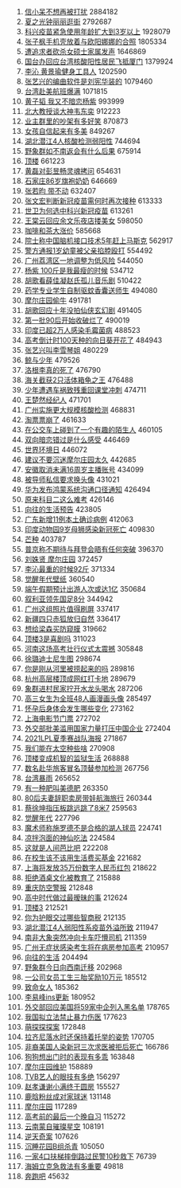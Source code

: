 1. [信小呆不想再被打扰](https://s.weibo.com/weibo?q=%23%E4%BF%A1%E5%B0%8F%E5%91%86%E4%B8%8D%E6%83%B3%E5%86%8D%E8%A2%AB%E6%89%93%E6%89%B0%23&Refer=top) 2884182
1. [夏之光钟丽丽逛街](https://s.weibo.com/weibo?q=%23%E5%A4%8F%E4%B9%8B%E5%85%89%E9%92%9F%E4%B8%BD%E4%B8%BD%E9%80%9B%E8%A1%97%23&Refer=top) 2792687
1. [科兴疫苗紧急使用年龄扩大到3岁以上](https://s.weibo.com/weibo?q=%23%E7%A7%91%E5%85%B4%E7%96%AB%E8%8B%97%E7%B4%A7%E6%80%A5%E4%BD%BF%E7%94%A8%E5%B9%B4%E9%BE%84%E6%89%A9%E5%A4%A7%E5%88%B03%E5%B2%81%E4%BB%A5%E4%B8%8A%23&Refer=top) 1928079
1. [张子枫手机壳放着与欧阳娜娜的合照](https://s.weibo.com/weibo?q=%23%E5%BC%A0%E5%AD%90%E6%9E%AB%E6%89%8B%E6%9C%BA%E5%A3%B3%E6%94%BE%E7%9D%80%E4%B8%8E%E6%AC%A7%E9%98%B3%E5%A8%9C%E5%A8%9C%E7%9A%84%E5%90%88%E7%85%A7%23&Refer=top) 1805334
1. [遭追求者砍杀女硕士家属发声](https://s.weibo.com/weibo?q=%23%E9%81%AD%E8%BF%BD%E6%B1%82%E8%80%85%E7%A0%8D%E6%9D%80%E5%A5%B3%E7%A1%95%E5%A3%AB%E5%AE%B6%E5%B1%9E%E5%8F%91%E5%A3%B0%23&Refer=top) 1646869
1. [国台办回应台湾核酸阳性居民飞抵厦门](https://s.weibo.com/weibo?q=%23%E5%9B%BD%E5%8F%B0%E5%8A%9E%E5%9B%9E%E5%BA%94%E5%8F%B0%E6%B9%BE%E6%A0%B8%E9%85%B8%E9%98%B3%E6%80%A7%E5%B1%85%E6%B0%91%E9%A3%9E%E6%8A%B5%E5%8E%A6%E9%97%A8%23&Refer=top) 1379924
1. [李沁 黄景瑜健身工具人](https://s.weibo.com/weibo?q=%E6%9D%8E%E6%B2%81%20%E9%BB%84%E6%99%AF%E7%91%9C%E5%81%A5%E8%BA%AB%E5%B7%A5%E5%85%B7%E4%BA%BA&Refer=top) 1202590
1. [张艺兴的编曲软件是刘宪华装的](https://s.weibo.com/weibo?q=%23%E5%BC%A0%E8%89%BA%E5%85%B4%E7%9A%84%E7%BC%96%E6%9B%B2%E8%BD%AF%E4%BB%B6%E6%98%AF%E5%88%98%E5%AE%AA%E5%8D%8E%E8%A3%85%E7%9A%84%23&Refer=top) 1079460
1. [台湾赴美航班爆满](https://s.weibo.com/weibo?q=%23%E5%8F%B0%E6%B9%BE%E8%B5%B4%E7%BE%8E%E8%88%AA%E7%8F%AD%E7%88%86%E6%BB%A1%23&Refer=top) 1071815
1. [黄子韬 我又不暗恋杨紫](https://s.weibo.com/weibo?q=%23%E9%BB%84%E5%AD%90%E9%9F%AC%20%E6%88%91%E5%8F%88%E4%B8%8D%E6%9A%97%E6%81%8B%E6%9D%A8%E7%B4%AB%23&Refer=top) 993999
1. [北大教授谈大神韦东奕](https://s.weibo.com/weibo?q=%23%E5%8C%97%E5%A4%A7%E6%95%99%E6%8E%88%E8%B0%88%E5%A4%A7%E7%A5%9E%E9%9F%A6%E4%B8%9C%E5%A5%95%23&Refer=top) 912223
1. [业主群里的吵架有多好笑](https://s.weibo.com/weibo?q=%23%E4%B8%9A%E4%B8%BB%E7%BE%A4%E9%87%8C%E7%9A%84%E5%90%B5%E6%9E%B6%E6%9C%89%E5%A4%9A%E5%A5%BD%E7%AC%91%23&Refer=top) 870873
1. [女孩自信起来有多美](https://s.weibo.com/weibo?q=%23%E5%A5%B3%E5%AD%A9%E8%87%AA%E4%BF%A1%E8%B5%B7%E6%9D%A5%E6%9C%89%E5%A4%9A%E7%BE%8E%23&Refer=top) 849267
1. [湖北潜江4人核酸检测弱阳性](https://s.weibo.com/weibo?q=%23%E6%B9%96%E5%8C%97%E6%BD%9C%E6%B1%9F4%E4%BA%BA%E6%A0%B8%E9%85%B8%E6%A3%80%E6%B5%8B%E5%BC%B1%E9%98%B3%E6%80%A7%23&Refer=top) 744694
1. [野象群如不南返会有什么后果](https://s.weibo.com/weibo?q=%23%E9%87%8E%E8%B1%A1%E7%BE%A4%E5%A6%82%E4%B8%8D%E5%8D%97%E8%BF%94%E4%BC%9A%E6%9C%89%E4%BB%80%E4%B9%88%E5%90%8E%E6%9E%9C%23&Refer=top) 675914
1. [顶楼](https://s.weibo.com/weibo?q=%E9%A1%B6%E6%A5%BC&Refer=top) 661223
1. [黄磊对彭昱畅灵魂拷问](https://s.weibo.com/weibo?q=%23%E9%BB%84%E7%A3%8A%E5%AF%B9%E5%BD%AD%E6%98%B1%E7%95%85%E7%81%B5%E9%AD%82%E6%8B%B7%E9%97%AE%23&Refer=top) 654631
1. [石家庄86岁旗袍奶奶](https://s.weibo.com/weibo?q=%23%E7%9F%B3%E5%AE%B6%E5%BA%8486%E5%B2%81%E6%97%97%E8%A2%8D%E5%A5%B6%E5%A5%B6%23&Refer=top) 646669
1. [张若昀 带不动](https://s.weibo.com/weibo?q=%E5%BC%A0%E8%8B%A5%E6%98%80%20%E5%B8%A6%E4%B8%8D%E5%8A%A8&Refer=top) 632407
1. [张文宏判断新冠疫苗需何时再次接种](https://s.weibo.com/weibo?q=%23%E5%BC%A0%E6%96%87%E5%AE%8F%E5%88%A4%E6%96%AD%E6%96%B0%E5%86%A0%E7%96%AB%E8%8B%97%E9%9C%80%E4%BD%95%E6%97%B6%E5%86%8D%E6%AC%A1%E6%8E%A5%E7%A7%8D%23&Refer=top) 613333
1. [世卫为何选中科兴新冠疫苗](https://s.weibo.com/weibo?q=%23%E4%B8%96%E5%8D%AB%E4%B8%BA%E4%BD%95%E9%80%89%E4%B8%AD%E7%A7%91%E5%85%B4%E6%96%B0%E5%86%A0%E7%96%AB%E8%8B%97%23&Refer=top) 613261
1. [王棠云回应余文乐夜店搂美女](https://s.weibo.com/weibo?q=%23%E7%8E%8B%E6%A3%A0%E4%BA%91%E5%9B%9E%E5%BA%94%E4%BD%99%E6%96%87%E4%B9%90%E5%A4%9C%E5%BA%97%E6%90%82%E7%BE%8E%E5%A5%B3%23&Refer=top) 598050
1. [咖啡和茶大涨价](https://s.weibo.com/weibo?q=%23%E5%92%96%E5%95%A1%E5%92%8C%E8%8C%B6%E5%A4%A7%E6%B6%A8%E4%BB%B7%23&Refer=top) 585668
1. [院士称中国脑机接口技术5年赶上马斯克](https://s.weibo.com/weibo?q=%23%E9%99%A2%E5%A3%AB%E7%A7%B0%E4%B8%AD%E5%9B%BD%E8%84%91%E6%9C%BA%E6%8E%A5%E5%8F%A3%E6%8A%80%E6%9C%AF5%E5%B9%B4%E8%B5%B6%E4%B8%8A%E9%A9%AC%E6%96%AF%E5%85%8B%23&Refer=top) 562917
1. [警方通报1岁幼童被父亲掐脖殴打](https://s.weibo.com/weibo?q=%23%E8%AD%A6%E6%96%B9%E9%80%9A%E6%8A%A51%E5%B2%81%E5%B9%BC%E7%AB%A5%E8%A2%AB%E7%88%B6%E4%BA%B2%E6%8E%90%E8%84%96%E6%AE%B4%E6%89%93%23&Refer=top) 554492
1. [广州荔湾区一地调整为低风险](https://s.weibo.com/weibo?q=%E5%B9%BF%E5%B7%9E%E8%8D%94%E6%B9%BE%E5%8C%BA%E4%B8%80%E5%9C%B0%E8%B0%83%E6%95%B4%E4%B8%BA%E4%BD%8E%E9%A3%8E%E9%99%A9&Refer=top) 544050
1. [杨紫 100斤是我最瘦的时候](https://s.weibo.com/weibo?q=%23%E6%9D%A8%E7%B4%AB%20100%E6%96%A4%E6%98%AF%E6%88%91%E6%9C%80%E7%98%A6%E7%9A%84%E6%97%B6%E5%80%99%23&Refer=top) 534712
1. [胡歌看薛佳凝赵氏孤儿音乐剧](https://s.weibo.com/weibo?q=%23%E8%83%A1%E6%AD%8C%E7%9C%8B%E8%96%9B%E4%BD%B3%E5%87%9D%E8%B5%B5%E6%B0%8F%E5%AD%A4%E5%84%BF%E9%9F%B3%E4%B9%90%E5%89%A7%23&Refer=top) 510422
1. [药学专业学生自制驱蚊香囊送师生](https://s.weibo.com/weibo?q=%23%E8%8D%AF%E5%AD%A6%E4%B8%93%E4%B8%9A%E5%AD%A6%E7%94%9F%E8%87%AA%E5%88%B6%E9%A9%B1%E8%9A%8A%E9%A6%99%E5%9B%8A%E9%80%81%E5%B8%88%E7%94%9F%23&Refer=top) 494080
1. [摩尔庄园偷牛](https://s.weibo.com/weibo?q=%E6%91%A9%E5%B0%94%E5%BA%84%E5%9B%AD%E5%81%B7%E7%89%9B&Refer=top) 491781
1. [胡歌回应十年没拍仙侠玄幻剧](https://s.weibo.com/weibo?q=%23%E8%83%A1%E6%AD%8C%E5%9B%9E%E5%BA%94%E5%8D%81%E5%B9%B4%E6%B2%A1%E6%8B%8D%E4%BB%99%E4%BE%A0%E7%8E%84%E5%B9%BB%E5%89%A7%23&Refer=top) 491405
1. [第一批90后开始收破烂了](https://s.weibo.com/weibo?q=%23%E7%AC%AC%E4%B8%80%E6%89%B990%E5%90%8E%E5%BC%80%E5%A7%8B%E6%94%B6%E7%A0%B4%E7%83%82%E4%BA%86%23&Refer=top) 490019
1. [印度已超2万人感染毛霉菌病](https://s.weibo.com/weibo?q=%23%E5%8D%B0%E5%BA%A6%E5%B7%B2%E8%B6%852%E4%B8%87%E4%BA%BA%E6%84%9F%E6%9F%93%E6%AF%9B%E9%9C%89%E8%8F%8C%E7%97%85%23&Refer=top) 488523
1. [高考倒计时100天种的向日葵开花了](https://s.weibo.com/weibo?q=%23%E9%AB%98%E8%80%83%E5%80%92%E8%AE%A1%E6%97%B6100%E5%A4%A9%E7%A7%8D%E7%9A%84%E5%90%91%E6%97%A5%E8%91%B5%E5%BC%80%E8%8A%B1%E4%BA%86%23&Refer=top) 484943
1. [张艺兴叫李雪琴姐](https://s.weibo.com/weibo?q=%23%E5%BC%A0%E8%89%BA%E5%85%B4%E5%8F%AB%E6%9D%8E%E9%9B%AA%E7%90%B4%E5%A7%90%23&Refer=top) 480229
1. [鲸与少年](https://s.weibo.com/weibo?q=%E9%B2%B8%E4%B8%8E%E5%B0%91%E5%B9%B4&Refer=top) 479526
1. [洛根李真的死了](https://s.weibo.com/weibo?q=%23%E6%B4%9B%E6%A0%B9%E6%9D%8E%E7%9C%9F%E7%9A%84%E6%AD%BB%E4%BA%86%23&Refer=top) 476790
1. [海关截获2只活体箱龟之王](https://s.weibo.com/weibo?q=%23%E6%B5%B7%E5%85%B3%E6%88%AA%E8%8E%B72%E5%8F%AA%E6%B4%BB%E4%BD%93%E7%AE%B1%E9%BE%9F%E4%B9%8B%E7%8E%8B%23&Refer=top) 476488
1. [少年遭遇车祸致残重回课堂冲刺](https://s.weibo.com/weibo?q=%23%E5%B0%91%E5%B9%B4%E9%81%AD%E9%81%87%E8%BD%A6%E7%A5%B8%E8%87%B4%E6%AE%8B%E9%87%8D%E5%9B%9E%E8%AF%BE%E5%A0%82%E5%86%B2%E5%88%BA%23&Refer=top) 474711
1. [王楚然经纪人](https://s.weibo.com/weibo?q=%23%E7%8E%8B%E6%A5%9A%E7%84%B6%E7%BB%8F%E7%BA%AA%E4%BA%BA%23&Refer=top) 471701
1. [广州实施更大规模核酸检测](https://s.weibo.com/weibo?q=%23%E5%B9%BF%E5%B7%9E%E5%AE%9E%E6%96%BD%E6%9B%B4%E5%A4%A7%E8%A7%84%E6%A8%A1%E6%A0%B8%E9%85%B8%E6%A3%80%E6%B5%8B%23&Refer=top) 468831
1. [淘票票崩了](https://s.weibo.com/weibo?q=%23%E6%B7%98%E7%A5%A8%E7%A5%A8%E5%B4%A9%E4%BA%86%23&Refer=top) 461633
1. [在公交车上碰到了一个有趣的陌生人](https://s.weibo.com/weibo?q=%E5%9C%A8%E5%85%AC%E4%BA%A4%E8%BD%A6%E4%B8%8A%E7%A2%B0%E5%88%B0%E4%BA%86%E4%B8%80%E4%B8%AA%E6%9C%89%E8%B6%A3%E7%9A%84%E9%99%8C%E7%94%9F%E4%BA%BA&Refer=top) 460105
1. [双向暗恋错过是什么感受](https://s.weibo.com/weibo?q=%23%E5%8F%8C%E5%90%91%E6%9A%97%E6%81%8B%E9%94%99%E8%BF%87%E6%98%AF%E4%BB%80%E4%B9%88%E6%84%9F%E5%8F%97%23&Refer=top) 446469
1. [世界环境日](https://s.weibo.com/weibo?q=%23%E4%B8%96%E7%95%8C%E7%8E%AF%E5%A2%83%E6%97%A5%23&Refer=top) 446072
1. [建议不要沉迷摩尔庄园太久](https://s.weibo.com/weibo?q=%23%E5%BB%BA%E8%AE%AE%E4%B8%8D%E8%A6%81%E6%B2%89%E8%BF%B7%E6%91%A9%E5%B0%94%E5%BA%84%E5%9B%AD%E5%A4%AA%E4%B9%85%23&Refer=top) 442685
1. [安徽取消未满16周岁主播账号](https://s.weibo.com/weibo?q=%E5%AE%89%E5%BE%BD%E5%8F%96%E6%B6%88%E6%9C%AA%E6%BB%A116%E5%91%A8%E5%B2%81%E4%B8%BB%E6%92%AD%E8%B4%A6%E5%8F%B7&Refer=top) 434099
1. [被导师私信要求换头像](https://s.weibo.com/weibo?q=%23%E8%A2%AB%E5%AF%BC%E5%B8%88%E7%A7%81%E4%BF%A1%E8%A6%81%E6%B1%82%E6%8D%A2%E5%A4%B4%E5%83%8F%23&Refer=top) 431021
1. [华为发布鸿蒙系统沟通口径通知](https://s.weibo.com/weibo?q=%23%E5%8D%8E%E4%B8%BA%E5%8F%91%E5%B8%83%E9%B8%BF%E8%92%99%E7%B3%BB%E7%BB%9F%E6%B2%9F%E9%80%9A%E5%8F%A3%E5%BE%84%E9%80%9A%E7%9F%A5%23&Refer=top) 426494
1. [原来科目二这么难考](https://s.weibo.com/weibo?q=%23%E5%8E%9F%E6%9D%A5%E7%A7%91%E7%9B%AE%E4%BA%8C%E8%BF%99%E4%B9%88%E9%9A%BE%E8%80%83%23&Refer=top) 426146
1. [向往的生活预告](https://s.weibo.com/weibo?q=%23%E5%90%91%E5%BE%80%E7%9A%84%E7%94%9F%E6%B4%BB%E9%A2%84%E5%91%8A%23&Refer=top) 423805
1. [广东新增11例本土确诊病例](https://s.weibo.com/weibo?q=%23%E5%B9%BF%E4%B8%9C%E6%96%B0%E5%A2%9E11%E4%BE%8B%E6%9C%AC%E5%9C%9F%E7%A1%AE%E8%AF%8A%E7%97%85%E4%BE%8B%23&Refer=top) 412063
1. [印度动物园9岁母狮感染新冠死亡](https://s.weibo.com/weibo?q=%23%E5%8D%B0%E5%BA%A6%E5%8A%A8%E7%89%A9%E5%9B%AD9%E5%B2%81%E6%AF%8D%E7%8B%AE%E6%84%9F%E6%9F%93%E6%96%B0%E5%86%A0%E6%AD%BB%E4%BA%A1%23&Refer=top) 409830
1. [芒种](https://s.weibo.com/weibo?q=%23%E8%8A%92%E7%A7%8D%23&Refer=top) 403787
1. [普京称不期待与拜登会晤有任何突破](https://s.weibo.com/weibo?q=%23%E6%99%AE%E4%BA%AC%E7%A7%B0%E4%B8%8D%E6%9C%9F%E5%BE%85%E4%B8%8E%E6%8B%9C%E7%99%BB%E4%BC%9A%E6%99%A4%E6%9C%89%E4%BB%BB%E4%BD%95%E7%AA%81%E7%A0%B4%23&Refer=top) 396370
1. [刘姝贤 摩尔庄园](https://s.weibo.com/weibo?q=%E5%88%98%E5%A7%9D%E8%B4%A4%20%E6%91%A9%E5%B0%94%E5%BA%84%E5%9B%AD&Refer=top) 372457
1. [李沁最重的时候92斤](https://s.weibo.com/weibo?q=%23%E6%9D%8E%E6%B2%81%E6%9C%80%E9%87%8D%E7%9A%84%E6%97%B6%E5%80%9992%E6%96%A4%23&Refer=top) 371334
1. [觉醒年代壁纸](https://s.weibo.com/weibo?q=%E8%A7%89%E9%86%92%E5%B9%B4%E4%BB%A3%E5%A3%81%E7%BA%B8&Refer=top) 360540
1. [端午假期预计出游人次或达1亿](https://s.weibo.com/weibo?q=%23%E7%AB%AF%E5%8D%88%E5%81%87%E6%9C%9F%E9%A2%84%E8%AE%A1%E5%87%BA%E6%B8%B8%E4%BA%BA%E6%AC%A1%E6%88%96%E8%BE%BE1%E4%BA%BF%23&Refer=top) 350684
1. [叙利亚领先国足8分](https://s.weibo.com/weibo?q=%23%E5%8F%99%E5%88%A9%E4%BA%9A%E9%A2%86%E5%85%88%E5%9B%BD%E8%B6%B38%E5%88%86%23&Refer=top) 344942
1. [广州这组照片值得刷屏](https://s.weibo.com/weibo?q=%23%E5%B9%BF%E5%B7%9E%E8%BF%99%E7%BB%84%E7%85%A7%E7%89%87%E5%80%BC%E5%BE%97%E5%88%B7%E5%B1%8F%23&Refer=top) 337417
1. [新疆四只赤狐放归自然](https://s.weibo.com/weibo?q=%23%E6%96%B0%E7%96%86%E5%9B%9B%E5%8F%AA%E8%B5%A4%E7%8B%90%E6%94%BE%E5%BD%92%E8%87%AA%E7%84%B6%23&Refer=top) 336417
1. [想给梁森买防窥膜](https://s.weibo.com/weibo?q=%23%E6%83%B3%E7%BB%99%E6%A2%81%E6%A3%AE%E4%B9%B0%E9%98%B2%E7%AA%A5%E8%86%9C%23&Refer=top) 319662
1. [顶楼3是喜剧吗](https://s.weibo.com/weibo?q=%E9%A1%B6%E6%A5%BC3%E6%98%AF%E5%96%9C%E5%89%A7%E5%90%97&Refer=top) 311023
1. [河南这场高考壮行仪式太震撼](https://s.weibo.com/weibo?q=%23%E6%B2%B3%E5%8D%97%E8%BF%99%E5%9C%BA%E9%AB%98%E8%80%83%E5%A3%AE%E8%A1%8C%E4%BB%AA%E5%BC%8F%E5%A4%AA%E9%9C%87%E6%92%BC%23&Refer=top) 305848
1. [徐璐迪士尼生图](https://s.weibo.com/weibo?q=%23%E5%BE%90%E7%92%90%E8%BF%AA%E5%A3%AB%E5%B0%BC%E7%94%9F%E5%9B%BE%23&Refer=top) 298674
1. [你是刚从河里被捞起来的吗](https://s.weibo.com/weibo?q=%23%E4%BD%A0%E6%98%AF%E5%88%9A%E4%BB%8E%E6%B2%B3%E9%87%8C%E8%A2%AB%E6%8D%9E%E8%B5%B7%E6%9D%A5%E7%9A%84%E5%90%97%23&Refer=top) 289816
1. [杭州高层楼顶成网红打卡地](https://s.weibo.com/weibo?q=%23%E6%9D%AD%E5%B7%9E%E9%AB%98%E5%B1%82%E6%A5%BC%E9%A1%B6%E6%88%90%E7%BD%91%E7%BA%A2%E6%89%93%E5%8D%A1%E5%9C%B0%23&Refer=top) 289679
1. [象群进村民家拧开水龙头喝水](https://s.weibo.com/weibo?q=%23%E8%B1%A1%E7%BE%A4%E8%BF%9B%E6%9D%91%E6%B0%91%E5%AE%B6%E6%8B%A7%E5%BC%80%E6%B0%B4%E9%BE%99%E5%A4%B4%E5%96%9D%E6%B0%B4%23&Refer=top) 287206
1. [高三女生为全班48人画漫画头像](https://s.weibo.com/weibo?q=%23%E9%AB%98%E4%B8%89%E5%A5%B3%E7%94%9F%E4%B8%BA%E5%85%A8%E7%8F%AD48%E4%BA%BA%E7%94%BB%E6%BC%AB%E7%94%BB%E5%A4%B4%E5%83%8F%23&Refer=top) 285497
1. [怀孕后身体会发生哪些变化](https://s.weibo.com/weibo?q=%23%E6%80%80%E5%AD%95%E5%90%8E%E8%BA%AB%E4%BD%93%E4%BC%9A%E5%8F%91%E7%94%9F%E5%93%AA%E4%BA%9B%E5%8F%98%E5%8C%96%23&Refer=top) 273162
1. [上海电影节门票](https://s.weibo.com/weibo?q=%E4%B8%8A%E6%B5%B7%E7%94%B5%E5%BD%B1%E8%8A%82%E9%97%A8%E7%A5%A8&Refer=top) 272702
1. [外交部批美滥用国家力量打压中国企业](https://s.weibo.com/weibo?q=%23%E5%A4%96%E4%BA%A4%E9%83%A8%E6%89%B9%E7%BE%8E%E6%BB%A5%E7%94%A8%E5%9B%BD%E5%AE%B6%E5%8A%9B%E9%87%8F%E6%89%93%E5%8E%8B%E4%B8%AD%E5%9B%BD%E4%BC%81%E4%B8%9A%23&Refer=top) 272404
1. [2021LPL夏季赛战队海报](https://s.weibo.com/weibo?q=2021LPL%E5%A4%8F%E5%AD%A3%E8%B5%9B%E6%88%98%E9%98%9F%E6%B5%B7%E6%8A%A5&Refer=top) 271867
1. [我们能在太空种些啥](https://s.weibo.com/weibo?q=%23%E6%88%91%E4%BB%AC%E8%83%BD%E5%9C%A8%E5%A4%AA%E7%A9%BA%E7%A7%8D%E4%BA%9B%E5%95%A5%23&Refer=top) 270908
1. [顶楼变成机智的监狱生活](https://s.weibo.com/weibo?q=%23%E9%A1%B6%E6%A5%BC%E5%8F%98%E6%88%90%E6%9C%BA%E6%99%BA%E7%9A%84%E7%9B%91%E7%8B%B1%E7%94%9F%E6%B4%BB%23&Refer=top) 268888
1. [数名赴华旅客冒名顶替参加检测](https://s.weibo.com/weibo?q=%23%E6%95%B0%E5%90%8D%E8%B5%B4%E5%8D%8E%E6%97%85%E5%AE%A2%E5%86%92%E5%90%8D%E9%A1%B6%E6%9B%BF%E5%8F%82%E5%8A%A0%E6%A3%80%E6%B5%8B%23&Refer=top) 267756
1. [台湾暴雨](https://s.weibo.com/weibo?q=%E5%8F%B0%E6%B9%BE%E6%9A%B4%E9%9B%A8&Refer=top) 265652
1. [有一种肥叫美德肥](https://s.weibo.com/weibo?q=%23%E6%9C%89%E4%B8%80%E7%A7%8D%E8%82%A5%E5%8F%AB%E7%BE%8E%E5%BE%B7%E8%82%A5%23&Refer=top) 263350
1. [80后夫妻辞职卖房带娃航海旅行](https://s.weibo.com/weibo?q=%2380%E5%90%8E%E5%A4%AB%E5%A6%BB%E8%BE%9E%E8%81%8C%E5%8D%96%E6%88%BF%E5%B8%A6%E5%A8%83%E8%88%AA%E6%B5%B7%E6%97%85%E8%A1%8C%23&Refer=top) 260344
1. [蔡徐坤指压板跳远跳了8米7](https://s.weibo.com/weibo?q=%23%E8%94%A1%E5%BE%90%E5%9D%A4%E6%8C%87%E5%8E%8B%E6%9D%BF%E8%B7%B3%E8%BF%9C%E8%B7%B3%E4%BA%868%E7%B1%B37%23&Refer=top) 259563
1. [觉醒年代](https://s.weibo.com/weibo?q=%E8%A7%89%E9%86%92%E5%B9%B4%E4%BB%A3&Refer=top) 227796
1. [魔术师称施罗德不是合格的湖人球员](https://s.weibo.com/weibo?q=%23%E9%AD%94%E6%9C%AF%E5%B8%88%E7%A7%B0%E6%96%BD%E7%BD%97%E5%BE%B7%E4%B8%8D%E6%98%AF%E5%90%88%E6%A0%BC%E7%9A%84%E6%B9%96%E4%BA%BA%E7%90%83%E5%91%98%23&Refer=top) 224741
1. [凉拌泡面的神仙吃法](https://s.weibo.com/weibo?q=%23%E5%87%89%E6%8B%8C%E6%B3%A1%E9%9D%A2%E7%9A%84%E7%A5%9E%E4%BB%99%E5%90%83%E6%B3%95%23&Refer=top) 224584
1. [这就是人间芭比吧](https://s.weibo.com/weibo?q=%23%E8%BF%99%E5%B0%B1%E6%98%AF%E4%BA%BA%E9%97%B4%E8%8A%AD%E6%AF%94%E5%90%A7%23&Refer=top) 222208
1. [在校生该不该用生活费买基金](https://s.weibo.com/weibo?q=%23%E5%9C%A8%E6%A0%A1%E7%94%9F%E8%AF%A5%E4%B8%8D%E8%AF%A5%E7%94%A8%E7%94%9F%E6%B4%BB%E8%B4%B9%E4%B9%B0%E5%9F%BA%E9%87%91%23&Refer=top) 221682
1. [上海将发放35万份数字人民币红包](https://s.weibo.com/weibo?q=%23%E4%B8%8A%E6%B5%B7%E5%B0%86%E5%8F%91%E6%94%BE35%E4%B8%87%E4%BB%BD%E6%95%B0%E5%AD%97%E4%BA%BA%E6%B0%91%E5%B8%81%E7%BA%A2%E5%8C%85%23&Refer=top) 218622
1. [拒绝酒桌文化被教育了](https://s.weibo.com/weibo?q=%23%E6%8B%92%E7%BB%9D%E9%85%92%E6%A1%8C%E6%96%87%E5%8C%96%E8%A2%AB%E6%95%99%E8%82%B2%E4%BA%86%23&Refer=top) 215888
1. [重庆防空警报](https://s.weibo.com/weibo?q=%E9%87%8D%E5%BA%86%E9%98%B2%E7%A9%BA%E8%AD%A6%E6%8A%A5&Refer=top) 212848
1. [高中时代做过最暧昧的事](https://s.weibo.com/weibo?q=%23%E9%AB%98%E4%B8%AD%E6%97%B6%E4%BB%A3%E5%81%9A%E8%BF%87%E6%9C%80%E6%9A%A7%E6%98%A7%E7%9A%84%E4%BA%8B%23&Refer=top) 212624
1. [顶楼3](https://s.weibo.com/weibo?q=%E9%A1%B6%E6%A5%BC3&Refer=top) 212521
1. [你为护眼交过哪些智商税](https://s.weibo.com/weibo?q=%23%E4%BD%A0%E4%B8%BA%E6%8A%A4%E7%9C%BC%E4%BA%A4%E8%BF%87%E5%93%AA%E4%BA%9B%E6%99%BA%E5%95%86%E7%A8%8E%23&Refer=top) 212135
1. [湖北潜江4人弱阳性系疫苗外溢所致](https://s.weibo.com/weibo?q=%E6%B9%96%E5%8C%97%E6%BD%9C%E6%B1%9F4%E4%BA%BA%E5%BC%B1%E9%98%B3%E6%80%A7%E7%B3%BB%E7%96%AB%E8%8B%97%E5%A4%96%E6%BA%A2%E6%89%80%E8%87%B4&Refer=top) 211947
1. [南非大象突然冲向卡车吓懵司机](https://s.weibo.com/weibo?q=%23%E5%8D%97%E9%9D%9E%E5%A4%A7%E8%B1%A1%E7%AA%81%E7%84%B6%E5%86%B2%E5%90%91%E5%8D%A1%E8%BD%A6%E5%90%93%E6%87%B5%E5%8F%B8%E6%9C%BA%23&Refer=top) 211359
1. [广州无症状感染考生将在病房参加高考](https://s.weibo.com/weibo?q=%23%E5%B9%BF%E5%B7%9E%E6%97%A0%E7%97%87%E7%8A%B6%E6%84%9F%E6%9F%93%E8%80%83%E7%94%9F%E5%B0%86%E5%9C%A8%E7%97%85%E6%88%BF%E5%8F%82%E5%8A%A0%E9%AB%98%E8%80%83%23&Refer=top) 210957
1. [向往的生活](https://s.weibo.com/weibo?q=%E5%90%91%E5%BE%80%E7%9A%84%E7%94%9F%E6%B4%BB&Refer=top) 204494
1. [野象群今日向西南迁移](https://s.weibo.com/weibo?q=%23%E9%87%8E%E8%B1%A1%E7%BE%A4%E4%BB%8A%E6%97%A5%E5%90%91%E8%A5%BF%E5%8D%97%E8%BF%81%E7%A7%BB%23&Refer=top) 202968
1. [一公司女员工生三胎奖励10万元](https://s.weibo.com/weibo?q=%23%E4%B8%80%E5%85%AC%E5%8F%B8%E5%A5%B3%E5%91%98%E5%B7%A5%E7%94%9F%E4%B8%89%E8%83%8E%E5%A5%96%E5%8A%B110%E4%B8%87%E5%85%83%23&Refer=top) 185512
1. [致命女人](https://s.weibo.com/weibo?q=%E8%87%B4%E5%91%BD%E5%A5%B3%E4%BA%BA&Refer=top) 185362
1. [李易峰ins更新](https://s.weibo.com/weibo?q=%23%E6%9D%8E%E6%98%93%E5%B3%B0ins%E6%9B%B4%E6%96%B0%23&Refer=top) 180952
1. [外交部回应美国将59家中企列入黑名单](https://s.weibo.com/weibo?q=%23%E5%A4%96%E4%BA%A4%E9%83%A8%E5%9B%9E%E5%BA%94%E7%BE%8E%E5%9B%BD%E5%B0%8659%E5%AE%B6%E4%B8%AD%E4%BC%81%E5%88%97%E5%85%A5%E9%BB%91%E5%90%8D%E5%8D%95%23&Refer=top) 178765
1. [我国拟立法禁止暴力伤医](https://s.weibo.com/weibo?q=%23%E6%88%91%E5%9B%BD%E6%8B%9F%E7%AB%8B%E6%B3%95%E7%A6%81%E6%AD%A2%E6%9A%B4%E5%8A%9B%E4%BC%A4%E5%8C%BB%23&Refer=top) 177623
1. [萌探探探案](https://s.weibo.com/weibo?q=%E8%90%8C%E6%8E%A2%E6%8E%A2%E6%8E%A2%E6%A1%88&Refer=top) 172848
1. [拉齐尼落水时还保持着托举的姿势](https://s.weibo.com/weibo?q=%23%E6%8B%89%E9%BD%90%E5%B0%BC%E8%90%BD%E6%B0%B4%E6%97%B6%E8%BF%98%E4%BF%9D%E6%8C%81%E7%9D%80%E6%89%98%E4%B8%BE%E7%9A%84%E5%A7%BF%E5%8A%BF%23&Refer=top) 170705
1. [非裔美国人染新冠三次求医被拒后死亡](https://s.weibo.com/weibo?q=%23%E9%9D%9E%E8%A3%94%E7%BE%8E%E5%9B%BD%E4%BA%BA%E6%9F%93%E6%96%B0%E5%86%A0%E4%B8%89%E6%AC%A1%E6%B1%82%E5%8C%BB%E8%A2%AB%E6%8B%92%E5%90%8E%E6%AD%BB%E4%BA%A1%23&Refer=top) 166786
1. [狗狗想出门时的表现有多乖](https://s.weibo.com/weibo?q=%23%E7%8B%97%E7%8B%97%E6%83%B3%E5%87%BA%E9%97%A8%E6%97%B6%E7%9A%84%E8%A1%A8%E7%8E%B0%E6%9C%89%E5%A4%9A%E4%B9%96%23&Refer=top) 163848
1. [摩尔庄园维护](https://s.weibo.com/weibo?q=%E6%91%A9%E5%B0%94%E5%BA%84%E5%9B%AD%E7%BB%B4%E6%8A%A4&Refer=top) 158889
1. [TVB艺人的眼技有多绝](https://s.weibo.com/weibo?q=%23TVB%E8%89%BA%E4%BA%BA%E7%9A%84%E7%9C%BC%E6%8A%80%E6%9C%89%E5%A4%9A%E7%BB%9D%23&Refer=top) 156297
1. [赵孝谦谢小满终于圆房](https://s.weibo.com/weibo?q=%23%E8%B5%B5%E5%AD%9D%E8%B0%A6%E8%B0%A2%E5%B0%8F%E6%BB%A1%E7%BB%88%E4%BA%8E%E5%9C%86%E6%88%BF%23&Refer=top) 155527
1. [鹿晗粉丝成对家球迷](https://s.weibo.com/weibo?q=%23%E9%B9%BF%E6%99%97%E7%B2%89%E4%B8%9D%E6%88%90%E5%AF%B9%E5%AE%B6%E7%90%83%E8%BF%B7%23&Refer=top) 131148
1. [摩尔庄园](https://s.weibo.com/weibo?q=%E6%91%A9%E5%B0%94%E5%BA%84%E5%9B%AD&Refer=top) 117289
1. [高考前的最后一个晚自习](https://s.weibo.com/weibo?q=%23%E9%AB%98%E8%80%83%E5%89%8D%E7%9A%84%E6%9C%80%E5%90%8E%E4%B8%80%E4%B8%AA%E6%99%9A%E8%87%AA%E4%B9%A0%23&Refer=top) 115272
1. [云南蒙自璀璨星空](https://s.weibo.com/weibo?q=%23%E4%BA%91%E5%8D%97%E8%92%99%E8%87%AA%E7%92%80%E7%92%A8%E6%98%9F%E7%A9%BA%23&Refer=top) 108191
1. [逆天奇案](https://s.weibo.com/weibo?q=%E9%80%86%E5%A4%A9%E5%A5%87%E6%A1%88&Refer=top) 107626
1. [沉睡花园B组杀青](https://s.weibo.com/weibo?q=%23%E6%B2%89%E7%9D%A1%E8%8A%B1%E5%9B%ADB%E7%BB%84%E6%9D%80%E9%9D%92%23&Refer=top) 105050
1. [一家4口扶梯摔倒路过民警10秒救下](https://s.weibo.com/weibo?q=%23%E4%B8%80%E5%AE%B64%E5%8F%A3%E6%89%B6%E6%A2%AF%E6%91%94%E5%80%92%E8%B7%AF%E8%BF%87%E6%B0%91%E8%AD%A610%E7%A7%92%E6%95%91%E4%B8%8B%23&Refer=top) 76739
1. [海姆立克急救法有多重要](https://s.weibo.com/weibo?q=%23%E6%B5%B7%E5%A7%86%E7%AB%8B%E5%85%8B%E6%80%A5%E6%95%91%E6%B3%95%E6%9C%89%E5%A4%9A%E9%87%8D%E8%A6%81%23&Refer=top) 49818
1. [奔跑吧](https://s.weibo.com/weibo?q=%E5%A5%94%E8%B7%91%E5%90%A7&Refer=top) 45632